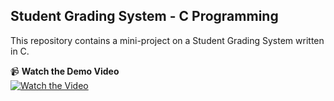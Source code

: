 ## Student Grading System - C Programming  

This repository contains a mini-project on a Student Grading System written in C.

📹 **Watch the Demo Video**  
[![Watch the Video](https://img.youtube.com/vi/dQw4w9WgXcQ/0.jpg)](https://www.linkedin.com/posts/manthanterse_studentgradingsystem-miniproject-programming-activity-7277933657640603648-DpPo?utm_source=share&utm_medium=member_desktop)
